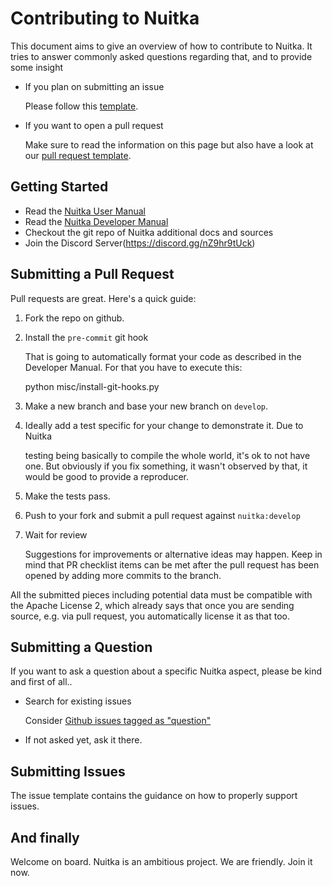 # Contributing to Nuitka

This document aims to give an overview of how to contribute to Nuitka. It tries
to answer commonly asked questions regarding that, and to provide some insight

* If you plan on submitting an issue

  Please follow this [template](https://github.com/kayhayen/Nuitka/blob/develop/.github/ISSUE_TEMPLATE.md).

* If you want to open a pull request

  Make sure to read the information on this page but also have a look at our
  [pull request template](https://github.com/kayhayen/Nuitka/blob/develop/.github/PULL_REQUEST_TEMPLATE.md).

## Getting Started

* Read the [Nuitka User Manual](https://nuitka.net/doc/user-manual.html)
* Read the [Nuitka Developer Manual](https://nuitka.net/doc/developer-manual.html)
* Checkout the git repo of Nuitka additional docs and sources
* Join the Discord Server(https://discord.gg/nZ9hr9tUck)

## Submitting a Pull Request

Pull requests are great. Here's a quick guide:

1. Fork the repo on github.
2. Install the `pre-commit` git hook

   That is going to automatically format your code as described in the
   Developer Manual. For that you have to execute this:

   python misc/install-git-hooks.py

3. Make a new branch and base your new branch on `develop`.

4. Ideally add a test specific for your change to demonstrate it. Due to Nuitka

   testing being basically to compile the whole world, it's ok to not have one.
   But obviously if you fix something, it wasn't observed by that, it would be
   good to provide a reproducer.

5. Make the tests pass.

6. Push to your fork and submit a pull request against `nuitka:develop`

7. Wait for review

   Suggestions for improvements or alternative ideas may happen. Keep in mind that
   PR checklist items can be met after the pull request has been opened by adding
   more commits to the branch.

All the submitted pieces including potential data must be compatible with the
Apache License 2, which already says that once you are sending source, e.g.
via pull request, you automatically license it as that too.

## Submitting a Question

If you want to ask a question about a specific Nuitka aspect, please be kind
and first of all..

* Search for existing issues

  Consider [Github issues tagged as "question"](https://github.com/kayhayen/Nuitka/issues?q=label%3Aquestion)

* If not asked yet, ask it there.

## Submitting Issues

The issue template contains the guidance on how to properly support issues.

## And finally

Welcome on board. Nuitka is an ambitious project. We are friendly. Join it now.
